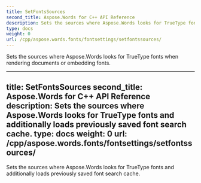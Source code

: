 ```yaml
---
title: SetFontsSources
second_title: Aspose.Words for C++ API Reference
description: Sets the sources where Aspose.Words looks for TrueType fonts when rendering documents or embedding fonts. 
type: docs
weight: 0
url: /cpp/aspose.words.fonts/fontsettings/setfontssources/
---
```


Sets the sources where Aspose.Words looks for TrueType fonts when rendering documents or embedding fonts. 

---
title: SetFontsSources
second_title: Aspose.Words for C++ API Reference
description: Sets the sources where Aspose.Words looks for TrueType fonts and additionally loads previously saved font search cache. 
type: docs
weight: 0
url: /cpp/aspose.words.fonts/fontsettings/setfontssources/
---

Sets the sources where Aspose.Words looks for TrueType fonts and additionally loads previously saved font search cache. 

